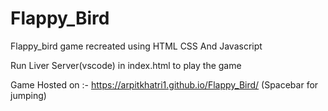 # Flappy_Bird
Flappy_bird game recreated using HTML CSS And Javascript


Run Liver Server(vscode) in index.html to play the game


Game Hosted on :- https://arpitkhatri1.github.io/Flappy_Bird/
(Spacebar for jumping)
